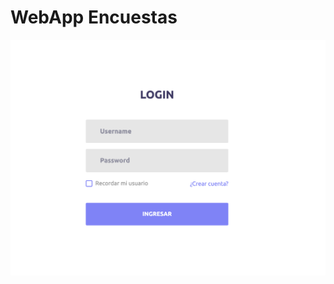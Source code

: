 # WebApp Encuestas


![](https://github.com/Klerith/angular-login-demoapp/blob/master/src/assets/images/demo.png?raw=true)
